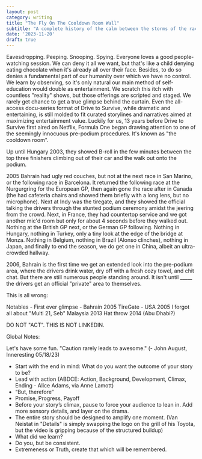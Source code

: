 ```yaml
---
layout: post
category: writing
title: "The Fly On The Cooldown Room Wall"
subtitle: "A complete history of the calm between the storms of the race and the podium."
date: '2023-11-20'
draft: true
---
```


Eavesdropping. Peeping. Snooping. Spying. Everyone loves a good people-watching session. We can deny it all we want, but that's like a child denying eating chocolate when it's already all over their face. Besides, to do so denies a fundamental part of our humanity over which we have no control. We learn by observing, so it's only natural our main method of self-education would double as entertainment. We scratch this itch with countless "reality" shows, but those offerings are scripted and staged. We rarely get chance to get a true glimpse behind the curtain. Even the all-access docu-series format of Drive to Survive, while dramatic and entertaining, is still molded to fit curated storylines and narratives aimed at maximizing entertainment value. Luckily for us, 13 years before Drive to Survive first aired on Netflix, Formula One began drawing attention to one of the seemingly innocuous pre-podium procedures. It's known as "the cooldown room".

Up until Hungary 2003, they showed B-roll in the few minutes between the top three finishers climbing out of their car and the walk out onto the podium.

2005 Bahrain had ugly red couches, but not at the next race in San Marino, or the following race in Barcelona. It returned the following race at the Nurgurgring for the European GP, then again gone the race after in Canada (the had cafeteria chairs and showed them briefly with a long lens, but no microphone). Next at Indy was the tiregate, and they showed the official talking the drivers through the stunted podium ceremony amidst the jeering from the crowd. Next, in France, they had countertop service and we got another mic'd room but only for about 4 seconds before they walked out. Nothing at the British GP next, or the German GP following. Nothing in Hungary, nothing in Turkey, only a tiny look at the edge of the bridge at Monza. Nothing in Belgium, nothing in Brazil (Alonso clinches), nothing in Japan, and finally to end the season, we do get one in China, albeit an ultra-crowded hallway.

2006, Bahrain is the first time we get an extended look into the pre-podium area, where the drivers drink water, dry off with a fresh cozy towel, and chit chat. But there are still numerous people standing around. It isn't until _____ the drivers get an official "private" area to themselves.

This is all wrong:
<!-- notes: 2005 Australia they showed them cooling off, but there wasn't a cooldown "room" per se. Find the earliest they showed the cooling off, and the earliest they showed them actually sitting with 3 chairs (found it - this was introduced race 2 of the 2014 season in Malaysia. Before that, they designated an area. But I don't know - 2013 US GP has the room and a few comfy chairs, but the drivers don't bother sitting. ). -->

Notables - 
First ever glimpse - Bahrain 2005
TireGate - USA 2005
I forgot all about "Multi 21, Seb" Malaysia 2013
Hat throw 2014 (Abu Dhabi?)

DO NOT "ACT". THIS IS NOT LINKEDIN.

Global Notes:

Let's have some fun. "Caution rarely leads to awesome." (- John August, Inneresting 05/18/23)

- Start with the end in mind: What do you want the outcome of your story to be?
- Lead with action (ABDCE: Action, Background, Development, Climax, Ending - Alice Adams, via Anne Lamott)
- “But, therefore”
- Promise, Progress, Payoff
- Before your story’s climax, pause to force your audience to lean in. Add more sensory details, and layer on the drama.
- The entire story should be designed to amplify one moment. (Van Neistat in "Details" is simply swapping the logo on the grill of his Toyota, but the video is gripping because of the structured buildup)
- What did we learn?
- Do you, but be consistent.
- Extremeness or Truth, create that which will be remembered.